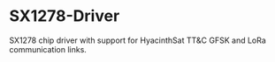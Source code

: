 # SX1278-Driver
SX1278 chip driver with support for HyacinthSat TT&amp;C GFSK and LoRa communication links.

